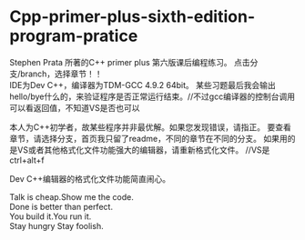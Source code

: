# Cpp-primer-plus-sixth-edition-program-pratice
Stephen Prata 所著的C++ primer plus 第六版课后编程练习。     点击分支/branch，选择章节！！                                       
IDE为Dev C++，编译器为TDM-GCC 4.9.2 64bit。
某些习题最后我会输出hello/bye什么的，来验证程序是否正常运行结束。//不过gcc编译器的控制台调用可以看返回值，不知道VS是否也可以

本人为C++初学者，故某些程序并非最优解。如果您发现错误，请指正。
要查看章节，请选择分支，首页我只留了readme，不同的章节在不同的分支。
如果用的是VS或者其他格式化文件功能强大的编辑器，请重新格式化文件。 //VS是ctrl+alt+f

Dev C++编辑器的格式化文件功能简直闹心。


Talk is cheap.Show me the code.     
Done is better than perfect.    
You build it.You run it.       
Stay hungry Stay foolish.   
